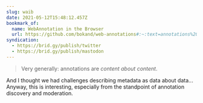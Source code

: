 ```yaml
---
slug: waib
date: 2021-05-12T15:48:12.457Z
bookmark_of:
  name: WebAnnotation in the Browser
  url: https://github.com/bokand/web-annotations#:~:text=annotations%20are%20content%20about%20content
syndication:
  - https://brid.gy/publish/twitter
  - https://brid.gy/publish/mastodon
---
```

> Very generally: annotations are _content about content_.

And I thought we had challenges describing metadata as data about data... Anyway, this is interesting, especially from the standpoint of annotation discovery and moderation. 